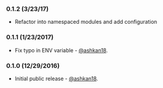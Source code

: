 ### 0.1.2 (3/23/17)
* Refactor into namespaced modules and add configuration

### 0.1.1 (1/23/2017)

* Fix typo in ENV variable - [@ashkan18](https://github.com/ashkan18).

### 0.1.0 (12/29/2016)

* Initial public release - [@ashkan18](https://github.com/ashkan18).